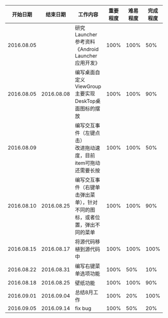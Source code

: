 | 开始日期 | 结束日期 | 工作内容 | 重要程度 | 难易程度 | 完成程度 | 
| -------- | -------- | -------- | -------- | -------- | -------- |
|2016.08.05||研究Launcher <br />参考资料《Android Launcher应用开发》|100%|100%|50%|
|2016.08.05|2016.08.08|编写桌面自定义ViewGroup <br />主要实现DeskTop桌面图标的摆放 <br /> |100%|100%|90%|
|2016.08.09||编写交互事件（左键点击）<br />改进拖动速度，目前item可拖动还需要长按|100%|100%|50%|
|2016.08.10|2016.08.25|编写交互事件（右键单击弹出菜单），针对不同的图标，或者位置，弹出不同的菜单|100%|100%|90%|
|2016.08.15|2016.08.17|将源代码移植到源代码中|100%|100%|100%|
|2016.08.22|2016.08.31|编写右键菜单选项功能|100%|50%|10%|
|2016.08.18|2016.08.25|壁纸功能|100%|100%|90%|
|2016.09.01|2016.09.04|总结8月工作|100%|20%|100%|
|2016.09.05|2016.09.14|fix bug|100%|50%|20%|
